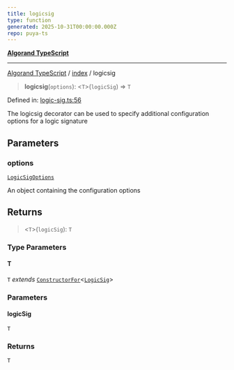 ```yaml
---
title: logicsig
type: function
generated: 2025-10-31T00:00:00.000Z
repo: puya-ts
---
```


[**Algorand TypeScript**](docs/_md/README)

---

[Algorand TypeScript](docs/_md/modules) / [index](/reference/algorand-typescript/api/index/readme/) / logicsig

> **logicsig**(`options`): \<`T`\>(`logicSig`) => `T`

Defined in: [logic-sig.ts:56](https://github.com/algorandfoundation/puya-ts/blob/main/packages/algo-ts/src/logic-sig.ts#L56)

The logicsig decorator can be used to specify additional configuration options for a logic signature

## Parameters

### options

[`LogicSigOptions`](/reference/algorand-typescript/api/index/-internal-/type-aliases/logicsigoptions/)

An object containing the configuration options

## Returns

> \<`T`\>(`logicSig`): `T`

### Type Parameters

#### T

`T` _extends_ [`ConstructorFor`](/reference/algorand-typescript/api/index/-internal-/type-aliases/constructorfor/)\<[`LogicSig`](/reference/algorand-typescript/api/index/classes/logicsig/)\>

### Parameters

#### logicSig

`T`

### Returns

`T`
